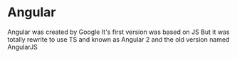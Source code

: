 # Angular

Angular was created by Google
It's first version was based on JS
But it was totally rewrite to use TS and known as Angular 2 and the old version named AngularJS
